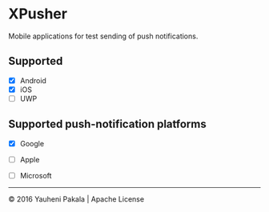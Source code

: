 # XPusher
Mobile applications for test sending of push notifications.


## Supported
- [x] Android
- [x] iOS
- [ ] UWP

## Supported push-notification platforms
- [x] Google
- [ ] Apple
- [ ] Microsoft


---
&copy; 2016 Yauheni Pakala | Apache License
